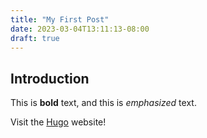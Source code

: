```yaml
---
title: "My First Post"
date: 2023-03-04T13:11:13-08:00
draft: true
---
```


## Introduction

This is **bold** text, and this is *emphasized* text.

Visit the [Hugo](https://gohugo.io) website!